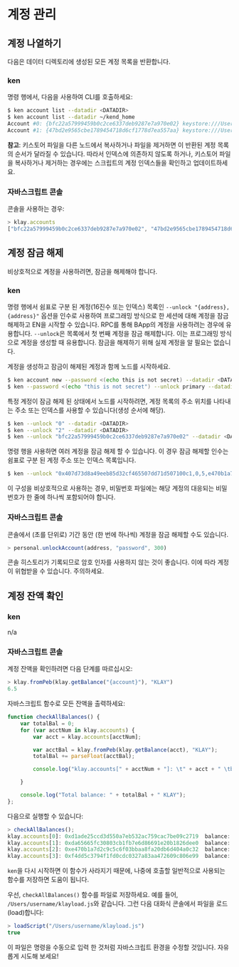 # 계정 관리

## 계정 나열하기

다음은 데이터 디렉토리에 생성된 모든 계정 목록을 반환합니다.

### ken

명령 행에서, 다음을 사용하여 CLI를 호출하세요:

```bash
$ ken account list --datadir <DATADIR>
$ ken account list --datadir ~/kend_home
Account #0: {bfc22a57999459b0c2ce6337deb9287e7a970e02} keystore:///Users/username/kend_home/keystore/UTC--2019-03-26T07-02-58.524962000Z--bfc22a57999459b0c2ce6337deb9287e7a970e02
Account #1: {47bd2e9565cbe1789454718d6cf1778d7ea557aa} keystore:///Users/username/kend_home/keystore/UTC--2019-03-26T07-04-44.840061000Z--47bd2e9565cbe1789454718d6cf1778d7ea557aa
```

**참고**: 키스토어 파일을 다른 노드에서 복사하거나 파일을 제거하면 이 반환된 계정 목록의 순서가 달라질 수 있습니다. 따라서 인덱스에 의존하지 않도록 하거나, 키스토어 파일을 복사하거나 제거하는 경우에는 스크립트의 계정 인덱스들을 확인하고 업데이트하세요.

### 자바스크립트 콘솔

콘솔을 사용하는 경우:

```javascript
> klay.accounts
["bfc22a57999459b0c2ce6337deb9287e7a970e02", "47bd2e9565cbe1789454718d6cf1778d7ea557aa"]
```

## 계정 잠금 해제

비상호적으로 계정을 사용하려면, 잠금을 해제해야 합니다.

### ken

명령 행에서 쉼표로 구분 된 계정(16진수 또는 인덱스) 목록인 `--unlock "{address},{address}"` 옵션을 인수로 사용하여 프로그래밍 방식으로 한 세션에 대해 계정을 잠금 해제하고 EN을 시작할 수 있습니다. RPC를 통해 BApp의 계정을 사용하려는 경우에 유용합니다. `--unlock`은 목록에서 첫 번째 계정을 잠금 해제합니다. 이는 프로그래밍 방식으로 계정을 생성할 때 유용합니다. 잠금을 해제하기 위해 실제 계정을 알 필요는 없습니다.

계정을 생성하고 잠금이 해제된 계정과 함께 노드를 시작하세요.

```bash
$ ken account new --password <(echo this is not secret) --datadir <DATADIR>
$ ken --password <(echo "this is not secret") --unlock primary --datadir <DATADIR> --rpccorsdomain localhost --verbosity 6 2>> log.log
```

특정 계정이 잠금 해제 된 상태에서 노드를 시작하려면, 계정 목록의 주소 위치를 나타내는 주소 또는 인덱스를 사용할 수 있습니다\(생성 순서에 해당\).

```bash
$ ken --unlock "0" --datadir <DATADIR>
$ ken --unlock "2" --datadir <DATADIR>
$ ken --unlock "bfc22a57999459b0c2ce6337deb9287e7a970e02" --datadir <DATADIR>
```

명령 행을 사용하면 여러 계정을 잠금 해제 할 수 있습니다. 이 경우 잠금 해제할 인수는 쉼표로 구분 된 계정 주소 또는 인덱스 목록입니다.

```bash
$ ken --unlock "0x407d73d8a49eeb85d32cf465507dd71d507100c1,0,5,e470b1a7d2c9c5c6f03bbaa8fa20db6d404a0c32" --datadir <DATADIR>
```

이 구성을 비상호적으로 사용하는 경우, 비밀번호 파일에는 해당 계정의 대응되는 비밀번호가 한 줄에 하나씩 포함되어야 합니다.

### 자바스크립트 콘솔

콘솔에서 \(초를 단위로\) 기간 동안 \(한 번에 하나씩\) 계정을 잠금 해제할 수도 있습니다. 

```javascript
> personal.unlockAccount(address, "password", 300)
```

콘솔 히스토리가 기록되므로 암호 인자를 사용하지 않는 것이 좋습니다. 이에 따라 계정이 위협받을 수 있습니다. 주의하세요.

## 계정 잔액 확인

### ken

n/a

### 자바스크립트 콘솔

계정 잔액을 확인하려면 다음 단계를 따르십시오:

```javascript
> klay.fromPeb(klay.getBalance("{account}"), "KLAY")
6.5
```

자바스크립트 함수로 모든 잔액을 출력하세요:

```javascript
function checkAllBalances() {
    var totalBal = 0;
    for (var acctNum in klay.accounts) {
        var acct = klay.accounts[acctNum];

        var acctBal = klay.fromPeb(klay.getBalance(acct), "KLAY");
        totalBal += parseFloat(acctBal);

        console.log("klay.accounts[" + acctNum + "]: \t" + acct + " \tbalance: " + acctBal + "KLAY");

    }

    console.log("Total balance: " + totalBal + " KLAY");
};
```

다음으로 실행할 수 있습니다:

```javascript
> checkAllBalances();
klay.accounts[0]: 0xd1ade25ccd3d550a7eb532ac759cac7be09c2719  balance: 63.11848 KLAY
klay.accounts[1]: 0xda65665fc30803cb1fb7e6d86691e20b1826dee0  balance: 0 KLAY
klay.accounts[2]: 0xe470b1a7d2c9c5c6f03bbaa8fa20db6d404a0c32  balance: 1 KLAY
klay.accounts[3]: 0xf4dd5c3794f1fd0cdc0327a83aa472609c806e99  balance: 6 KLAY
```

`ken`을 다시 시작하면 이 함수가 사라지기 때문에, 나중에 호출할 일반적으로 사용되는 함수를 저장하면 도움이 됩니다.

우선, `checkAllBalances()` 함수를 파일로 저장하세요. 예를 들어, `/Users/username/klayload.js`와 같습니다. 그런 다음 대화식 콘솔에서 파일을 로드(load)합니다:

```javascript
> loadScript("/Users/username/klayload.js")
true
```

이 파일은 명령을 수동으로 입력 한 것처럼 자바스크립트 환경을 수정할 것입니다. 자유롭게 시도해 보세요!